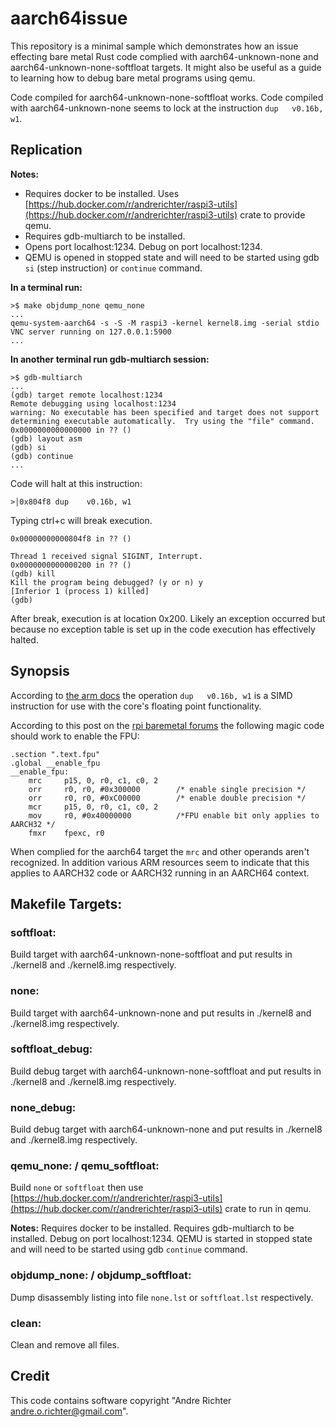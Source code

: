 # aarch64issue

This repository is a minimal sample which demonstrates how an issue effecting bare metal Rust code complied with aarch64-unknown-none and aarch64-unknown-none-softfloat targets. It might also be useful as a guide to learning how to debug bare metal programs using qemu.

Code compiled for aarch64-unknown-none-softfloat works. Code compiled with aarch64-unknown-none seems to lock at the instruction `dup   v0.16b, w1`. 


## Replication

**Notes:** 

- Requires docker to be installed. Uses [https://hub.docker.com/r/andrerichter/raspi3-utils](https://hub.docker.com/r/andrerichter/raspi3-utils) crate to provide qemu. 
- Requires gdb-multiarch to be installed. 
- Opens port localhost:1234. Debug on port localhost:1234.
- QEMU is opened in stopped state and will need to be started using gdb `si` (step instruction) or `continue` command.

**In a terminal run:**

```
>$ make objdump_none qemu_none
...
qemu-system-aarch64 -s -S -M raspi3 -kernel kernel8.img -serial stdio
VNC server running on 127.0.0.1:5900
...
```

**In another terminal run gdb-multiarch session:**

```
>$ gdb-multiarch 
...
(gdb) target remote localhost:1234
Remote debugging using localhost:1234
warning: No executable has been specified and target does not support
determining executable automatically.  Try using the "file" command.
0x0000000000000000 in ?? ()
(gdb) layout asm
(gdb) si
(gdb) continue
...
```

Code will halt at this instruction:

```
>│0x804f8 dup    v0.16b, w1 
```

Typing ctrl+c will break execution.

```
0x00000000000804f8 in ?? ()

Thread 1 received signal SIGINT, Interrupt.
0x0000000000000200 in ?? ()
(gdb) kill
Kill the program being debugged? (y or n) y
[Inferior 1 (process 1) killed]
(gdb)

```

After break, execution is at location 0x200. Likely an exception occurred but because no exception table is set up in the code execution has effectively halted.

## Synopsis

According to [the arm docs](http://infocenter.arm.com/help/topic/com.arm.doc.dui0802b/DUP_advsimd_elt_vector.html) the operation `dup   v0.16b, w1` is a SIMD instruction for use with the core's floating point functionality.

According to this post on the [rpi baremetal forums](https://www.raspberrypi.org/forums/viewtopic.php?f=72&t=249588&p=1527796&hilit=FPU#p1527796) the following magic code should work to enable the FPU:

```
.section ".text.fpu"
.global __enable_fpu
__enable_fpu:
    mrc     p15, 0, r0, c1, c0, 2
    orr     r0, r0, #0x300000        /* enable single precision */
    orr     r0, r0, #0xC00000        /* enable double precision */
    mcr     p15, 0, r0, c1, c0, 2
    mov     r0, #0x40000000          /*FPU enable bit only applies to AARCH32 */
    fmxr    fpexc, r0
```

When complied for the aarch64 target the `mrc` and other operands aren't recognized. In addition various ARM resources seem to indicate that this applies to AARCH32 code or AARCH32 running in an AARCH64 context.



## Makefile Targets:

### softfloat:

Build target with aarch64-unknown-none-softfloat and put results in ./kernel8 and ./kernel8.img respectively.

### none:

Build target with aarch64-unknown-none and put results in ./kernel8 and ./kernel8.img respectively.

### softfloat_debug:

Build debug target with aarch64-unknown-none-softfloat and put results in ./kernel8 and ./kernel8.img respectively.

### none_debug:

Build debug target with aarch64-unknown-none and put results in ./kernel8 and ./kernel8.img respectively.


### qemu_none: / qemu_softfloat:

Build `none` or `softfloat` then use [https://hub.docker.com/r/andrerichter/raspi3-utils](https://hub.docker.com/r/andrerichter/raspi3-utils) crate to run in qemu. 

**Notes:** Requires docker to be installed. Requires gdb-multiarch to be installed. Debug on port localhost:1234. QEMU is started in stopped state and will need to be started using gdb `continue` command.


### objdump_none: / objdump_softfloat:

Dump disassembly listing into file `none.lst` or `softfloat.lst` respectively.

### clean:

Clean and remove all files.

## Credit

This code contains software copyright "Andre Richter <andre.o.richter@gmail.com>".
